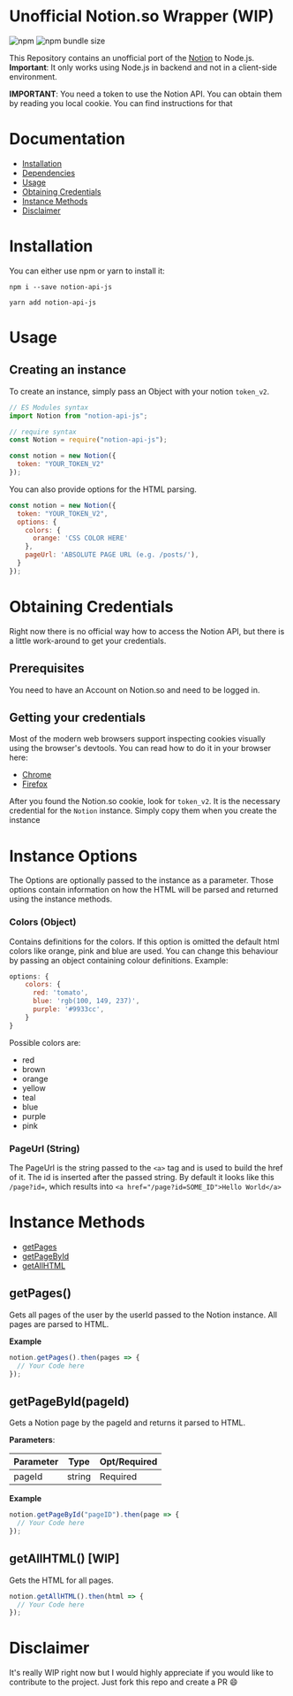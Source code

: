 # Unofficial Notion.so Wrapper (WIP)

![npm](https://img.shields.io/npm/v/notion-api-js.svg)
![npm bundle size](https://img.shields.io/bundlephobia/min/notion-api-js.svg)

This Repository contains an unofficial port of the [Notion](https://notion.so) to Node.js. **Important**: It only works using Node.js in backend and not in a client-side environment.

**IMPORTANT**: You need a token to use the Notion API. You can obtain them by reading you local cookie. You can find instructions for that

# Documentation

- [Installation](#Installation)
- [Dependencies](#Dependencies)
- [Usage](#Usage)
- [Obtaining Credentials](#Obtaining-Credentials)
- [Instance Methods](#Instance-Methods)
- [Disclaimer](#Disclaimer)

# Installation

You can either use npm or yarn to install it:

```
npm i --save notion-api-js
```

```
yarn add notion-api-js
```

# Usage

## Creating an instance

To create an instance, simply pass an Object with your notion `token_v2`.

```js
// ES Modules syntax
import Notion from "notion-api-js";

// require syntax
const Notion = require("notion-api-js");

const notion = new Notion({
  token: "YOUR_TOKEN_V2"
});
```

You can also provide options for the HTML parsing.

```js
const notion = new Notion({
  token: "YOUR_TOKEN_V2",
  options: {
    colors: {
      orange: 'CSS COLOR HERE'
    },
    pageUrl: 'ABSOLUTE PAGE URL (e.g. /posts/'),
  }
});
```

# Obtaining Credentials

Right now there is no official way how to access the Notion API, but there is a little work-around to get your credentials.

## Prerequisites

You need to have an Account on Notion.so and need to be logged in.

## Getting your credentials

Most of the modern web browsers support inspecting cookies visually using the browser's devtools.
You can read how to do it in your browser here:

- [Chrome](https://developers.google.com/web/tools/chrome-devtools/manage-data/cookies)
- [Firefox](https://developer.mozilla.org/en-US/docs/Tools/Storage_Inspector)

After you found the Notion.so cookie, look for `token_v2`. It is the necessary credential for the `Notion` instance. Simply copy them when you create the instance

# Instance Options

The Options are optionally passed to the instance as a parameter. Those options contain information on how the HTML will be parsed and returned using the instance methods.

### Colors (Object)

Contains definitions for the colors. If this option is omitted the default html colors like orange, pink and blue are used. You can change this behaviour by passing an object containing colour definitions. Example:

```js
options: {
    colors: {
      red: 'tomato',
      blue: 'rgb(100, 149, 237)',
      purple: '#9933cc',
    }
}
```

Possible colors are:

- red
- brown
- orange
- yellow
- teal
- blue
- purple
- pink

### PageUrl (String)

The PageUrl is the string passed to the `<a>` tag and is used to build the href of it. The id is inserted after the passed string.
By default it looks like this `/page?id=`, which results into `<a href="/page?id=SOME_ID">Hello World</a>`

# Instance Methods

- [getPages](<#getPages()>)
- [getPageById](<#getPageById(pageId)>)
- [getAllHTML](<#getAllHTML()>)

## getPages()

Gets all pages of the user by the userId passed to the Notion instance. All pages are parsed to HTML.

**Example**

```js
notion.getPages().then(pages => {
  // Your Code here
});
```

## getPageById(pageId)

Gets a Notion page by the pageId and returns it parsed to HTML.

**Parameters**:

| **Parameter** | **Type** | **Opt/Required** |
| ------------- | -------- | ---------------- |
| pageId        | string   | Required         |

**Example**

```js
notion.getPageById("pageID").then(page => {
  // Your Code here
});
```

## getAllHTML() [WIP]

Gets the HTML for all pages.

```js
notion.getAllHTML().then(html => {
  // Your Code here
});
```

# Disclaimer

It's really WIP right now but I would highly appreciate if you would like to contribute to the project. Just fork this repo and create a PR 😄
